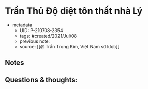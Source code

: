 # Trần Thủ Độ diệt tôn thất nhà Lý

- metadata
	- UID: P-210708-2354
	- tags: #created/2021/Jul/08
	- previous note: 
	- source: [[@ Trần Trọng Kim, Việt Nam sử lược]]

## Notes

## Questions & thoughts:

